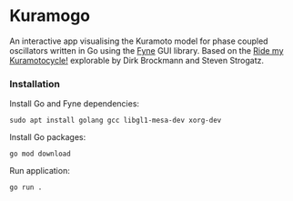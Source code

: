 # Kuramogo

An interactive app visualising the Kuramoto model for phase coupled oscillators written in Go using the [Fyne](https://fyne.io/) GUI library. Based on the [Ride my Kuramotocycle!](https://www.complexity-explorables.org/explorables/ride-my-kuramotocycle/) explorable by Dirk Brockmann and Steven Strogatz.

### Installation

Install Go and Fyne dependencies:

`sudo apt install golang gcc libgl1-mesa-dev xorg-dev`

Install Go packages:

`go mod download`

Run application:

`go run .`
